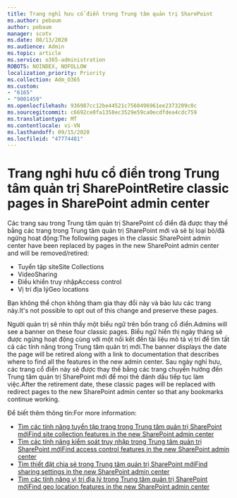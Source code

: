 ```yaml
---
title: Trang nghỉ hưu cổ điển trong Trung tâm quản trị SharePoint
ms.author: pebaum
author: pebaum
manager: scotv
ms.date: 08/13/2020
ms.audience: Admin
ms.topic: article
ms.service: o365-administration
ROBOTS: NOINDEX, NOFOLLOW
localization_priority: Priority
ms.collection: Adm_O365
ms.custom:
- "6165"
- "9001459"
ms.openlocfilehash: 936987cc12be44521c7560496961ee2373209c0c
ms.sourcegitcommit: c6692ce0fa1358ec3529e59ca0ecdfdea4cdc759
ms.translationtype: MT
ms.contentlocale: vi-VN
ms.lasthandoff: 09/15/2020
ms.locfileid: "47774481"
---
```

# <a name="retire-classic-pages-in-sharepoint-admin-center"></a><span data-ttu-id="8d5ec-102">Trang nghỉ hưu cổ điển trong Trung tâm quản trị SharePoint</span><span class="sxs-lookup"><span data-stu-id="8d5ec-102">Retire classic pages in SharePoint admin center</span></span>

<span data-ttu-id="8d5ec-103">Các trang sau trong Trung tâm quản trị SharePoint cổ điển đã được thay thế bằng các trang trong Trung tâm quản trị SharePoint mới và sẽ bị loại bỏ/đã ngừng hoạt động:</span><span class="sxs-lookup"><span data-stu-id="8d5ec-103">The following pages in the classic SharePoint admin center have been replaced by pages in the new SharePoint admin center and will be removed/retired:</span></span> 

- <span data-ttu-id="8d5ec-104">Tuyển tập site</span><span class="sxs-lookup"><span data-stu-id="8d5ec-104">Site Collections</span></span> 
- <span data-ttu-id="8d5ec-105">Video</span><span class="sxs-lookup"><span data-stu-id="8d5ec-105">Sharing</span></span>
- <span data-ttu-id="8d5ec-106">Điều khiển truy nhập</span><span class="sxs-lookup"><span data-stu-id="8d5ec-106">Access control</span></span>
- <span data-ttu-id="8d5ec-107">Vị trí địa lý</span><span class="sxs-lookup"><span data-stu-id="8d5ec-107">Geo locations</span></span>

<span data-ttu-id="8d5ec-108">Bạn không thể chọn không tham gia thay đổi này và bảo lưu các trang này.</span><span class="sxs-lookup"><span data-stu-id="8d5ec-108">It's not possible to opt out of this change and preserve these pages.</span></span>

<span data-ttu-id="8d5ec-109">Người quản trị sẽ nhìn thấy một biểu ngữ trên bốn trang cổ điển.</span><span class="sxs-lookup"><span data-stu-id="8d5ec-109">Admins will see a banner on these four classic pages.</span></span> <span data-ttu-id="8d5ec-110">Biểu ngữ hiển thị ngày tháng sẽ được ngừng hoạt động cùng với một nối kết đến tài liệu mô tả vị trí để tìm tất cả các tính năng trong Trung tâm quản trị mới.</span><span class="sxs-lookup"><span data-stu-id="8d5ec-110">The banner displays the date the page will be retired along with a link to documentation that describes where to find all the features in the new admin center.</span></span> <span data-ttu-id="8d5ec-111">Sau ngày nghỉ hưu, các trang cổ điển này sẽ được thay thế bằng các trang chuyển hướng đến Trung tâm quản trị SharePoint mới để mọi thẻ đánh dấu tiếp tục làm việc.</span><span class="sxs-lookup"><span data-stu-id="8d5ec-111">After the retirement date, these classic pages will be replaced with redirect pages to the new SharePoint admin center so that any bookmarks continue working.</span></span>
  
<span data-ttu-id="8d5ec-112">Để biết thêm thông tin:</span><span class="sxs-lookup"><span data-stu-id="8d5ec-112">For more information:</span></span>

- [<span data-ttu-id="8d5ec-113">Tìm các tính năng tuyển tập trang trong Trung tâm quản trị SharePoint mới</span><span class="sxs-lookup"><span data-stu-id="8d5ec-113">Find site collection features in the new SharePoint admin center</span></span>](https://docs.microsoft.com/sharepoint/site-collections-page)
- [<span data-ttu-id="8d5ec-114">Tìm các tính năng kiểm soát truy nhập trong Trung tâm quản trị SharePoint mới</span><span class="sxs-lookup"><span data-stu-id="8d5ec-114">Find access control features in the new SharePoint admin center</span></span>](https://docs.microsoft.com/sharepoint/control-access)
- [<span data-ttu-id="8d5ec-115">Tìm thiết đặt chia sẻ trong Trung tâm quản trị SharePoint mới</span><span class="sxs-lookup"><span data-stu-id="8d5ec-115">Find sharing settings in the new SharePoint admin center</span></span>](https://docs.microsoft.com/sharepoint/sharing-settings)
- [<span data-ttu-id="8d5ec-116">Tìm các tính năng vị trí địa lý trong Trung tâm quản trị SharePoint mới</span><span class="sxs-lookup"><span data-stu-id="8d5ec-116">Find geo location features in the new SharePoint admin center</span></span>](https://docs.microsoft.com/sharepoint/manage-geo-locations)